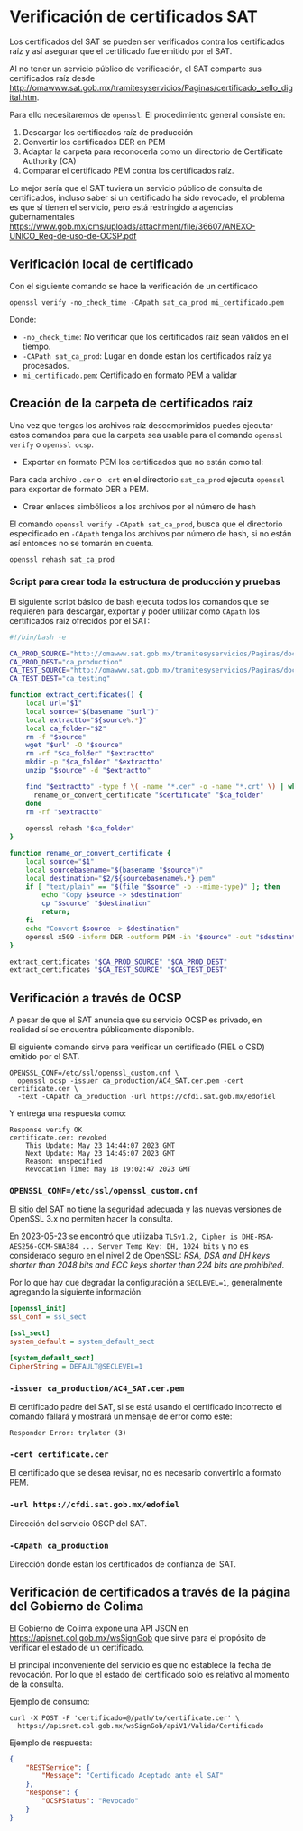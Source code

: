 # Verificación de certificados SAT

Los certificados del SAT se pueden ser verificados contra los certificados raíz
y así asegurar que el certificado fue emitido por el SAT.

Al no tener un servicio público de verificación, el SAT comparte sus certificados raíz desde 
<http://omawww.sat.gob.mx/tramitesyservicios/Paginas/certificado_sello_digital.htm>.

Para ello necesitaremos de `openssl`. El procedimiento general consiste en:

1. Descargar los certificados raíz de producción
2. Convertir los certificados DER en PEM
3. Adaptar la carpeta para reconocerla como un directorio de Certificate Authority (CA)
4. Comparar el certificado PEM contra los certificados raíz.

Lo mejor sería que el SAT tuviera un servicio público de consulta de certificados, incluso saber si un
certificado ha sido revocado, el problema es que sí tienen el servicio, pero está restringido a agencias
gubernamentales <https://www.gob.mx/cms/uploads/attachment/file/36607/ANEXO-UNICO_Req-de-uso-de-OCSP.pdf>

## Verificación local de certificado

Con el siguiente comando se hace la verificación de un certificado

```shell
openssl verify -no_check_time -CApath sat_ca_prod mi_certificado.pem
```

Donde:

- `-no_check_time`: No verificar que los certificados raíz sean válidos en el tiempo.
- `-CAPath sat_ca_prod`: Lugar en donde están los certificados raíz ya procesados.
- `mi_certificado.pem`: Certificado en formato PEM a validar

## Creación de la carpeta de certificados raíz

Una vez que tengas los archivos raíz descomprimidos puedes ejecutar estos comandos para que la carpeta sea
usable para el comando `openssl verify` o `openssl ocsp`.

* Exportar en formato PEM los certificados que no están como tal:

Para cada archivo `.cer` o `.crt` en el directorio `sat_ca_prod` ejecuta `openssl` para exportar de formato DER a PEM. 

* Crear enlaces simbólicos a los archivos por el número de hash

El comando `openssl verify -CApath sat_ca_prod`, busca que el directorio especificado en `-CApath` tenga
los archivos por número de hash, si no están así entonces no se tomarán en cuenta. 

```shell
openssl rehash sat_ca_prod
```

### Script para crear toda la estructura de producción y pruebas

El siguiente script básico de bash ejecuta todos los comandos que se requieren para descargar, exportar y poder
utilizar como `CApath` los certificados raíz ofrecidos por el SAT:

```bash
#!/bin/bash -e

CA_PROD_SOURCE="http://omawww.sat.gob.mx/tramitesyservicios/Paginas/documentos/Cert_Prod.zip"
CA_PROD_DEST="ca_production"
CA_TEST_SOURCE="http://omawww.sat.gob.mx/tramitesyservicios/Paginas/documentos/Certificados_P.zip"
CA_TEST_DEST="ca_testing"

function extract_certificates() {
    local url="$1"
    local source="$(basename "$url")"
    local extractto="${source%.*}"
    local ca_folder="$2"
    rm -f "$source"
    wget "$url" -O "$source"
    rm -rf "$ca_folder" "$extractto"
    mkdir -p "$ca_folder" "$extractto"
    unzip "$source" -d "$extractto"

    find "$extractto" -type f \( -name "*.cer" -o -name "*.crt" \) | while read certificate; do
      rename_or_convert_certificate "$certificate" "$ca_folder"
    done
    rm -rf "$extractto"
    
    openssl rehash "$ca_folder"
}

function rename_or_convert_certificate {
    local source="$1"
    local sourcebasename="$(basename "$source")"
    local destination="$2/${sourcebasename%.*}.pem"
    if [ "text/plain" == "$(file "$source" -b --mime-type)" ]; then
        echo "Copy $source -> $destination"
        cp "$source" "$destination"
        return;
    fi
    echo "Convert $source -> $destination"
    openssl x509 -inform DER -outform PEM -in "$source" -out "$destination"
}

extract_certificates "$CA_PROD_SOURCE" "$CA_PROD_DEST"
extract_certificates "$CA_TEST_SOURCE" "$CA_TEST_DEST"
```

## Verificación a través de OCSP

A pesar de que el SAT anuncia que su servicio OCSP es privado, en realidad sí se encuentra públicamente disponible.

El siguiente comando sirve para verificar un certificado (FIEL o CSD) emitido por el SAT.

```shell
OPENSSL_CONF=/etc/ssl/openssl_custom.cnf \
  openssl ocsp -issuer ca_production/AC4_SAT.cer.pem -cert certificate.cer \
  -text -CApath ca_production -url https://cfdi.sat.gob.mx/edofiel
```

Y entrega una respuesta como:

```text
Response verify OK
certificate.cer: revoked
	This Update: May 23 14:44:07 2023 GMT
	Next Update: May 23 14:45:07 2023 GMT
	Reason: unspecified
	Revocation Time: May 18 19:02:47 2023 GMT
```

### `OPENSSL_CONF=/etc/ssl/openssl_custom.cnf`

El sitio del SAT no tiene la seguridad adecuada y las nuevas versiones de OpenSSL 3.x no permiten hacer la consulta.

En 2023-05-23 se encontró que utilizaba `TLSv1.2, Cipher is DHE-RSA-AES256-GCM-SHA384 ... Server Temp Key: DH, 1024 bits`
y no es considerado seguro en el nivel 2 de OpenSSL:
*RSA, DSA and DH keys shorter than 2048 bits and ECC keys shorter than 224 bits are prohibited*.

Por lo que hay que degradar la configuración a `SECLEVEL=1`, generalmente agregando la siguiente información:

```ini
[openssl_init]
ssl_conf = ssl_sect

[ssl_sect]
system_default = system_default_sect

[system_default_sect]
CipherString = DEFAULT@SECLEVEL=1
```

### `-issuer ca_production/AC4_SAT.cer.pem`

El certificado padre del SAT, si se está usando el certificado incorrecto el comando fallará y
mostrará un mensaje de error como este:

```text
Responder Error: trylater (3)
```

### `-cert certificate.cer`

El certificado que se desea revisar, no es necesario convertirlo a formato PEM.

### `-url https://cfdi.sat.gob.mx/edofiel`

Dirección del servicio OSCP del SAT.

### `-CApath ca_production`

Dirección donde están los certificados de confianza del SAT.

## Verificación de certificados a través de la página del Gobierno de Colima

El Gobierno de Colima expone una API JSON en <https://apisnet.col.gob.mx/wsSignGob> que sirve para el propósito
de verificar el estado de un certificado.

El principal inconveniente del servicio es que no establece la fecha de revocación.
Por lo que el estado del certificado solo es relativo al momento de la consulta.  

Ejemplo de consumo:

```shell
curl -X POST -F 'certificado=@/path/to/certificate.cer' \
  https://apisnet.col.gob.mx/wsSignGob/apiV1/Valida/Certificado
```

Ejemplo de respuesta:

```json
{
    "RESTService": {
        "Message": "Certificado Aceptado ante el SAT"
    },
    "Response": {
        "OCSPStatus": "Revocado"
    }
}
```
